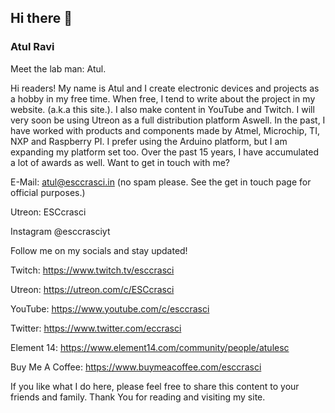 ## Hi there 👋

### Atul Ravi

Meet the lab man: Atul.

Hi readers!
My name is Atul and I create electronic devices and projects as a hobby in my free time. When free, I tend to write about the project in my website. (a.k.a this site.). I also make content in YouTube and Twitch. I will very soon be using Utreon as a full distribution platform Aswell. In the past, I have worked with products and components made by Atmel, Microchip, TI, NXP and Raspberry PI. I prefer using the Arduino platform, but I am expanding my platform set too.
Over the past 15 years, I have accumulated a lot of awards as well. 
Want to get in touch with me?

E-Mail: atul@esccrasci.in (no spam please. See the get in touch page for official purposes.)

Utreon: ESCcrasci

Instagram @esccrasciyt


Follow me on my socials and stay updated!

Twitch: https://www.twitch.tv/esccrasci

Utreon: https://utreon.com/c/ESCcrasci

YouTube: https://www.youtube.com/c/esccrasci

Twitter: https://www.twitter.com/eccrasci

Element 14: https://www.element14.com/community/people/atulesc

Buy Me A Coffee: https://www.buymeacoffee.com/esccrasci

If you like what I do here, please feel free to share this content to your friends and family. Thank You for reading and visiting my site.
